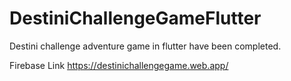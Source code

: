 # DestiniChallengeGameFlutter
 Destini challenge adventure game in flutter have been completed.

Firebase Link
https://destinichallengegame.web.app/
